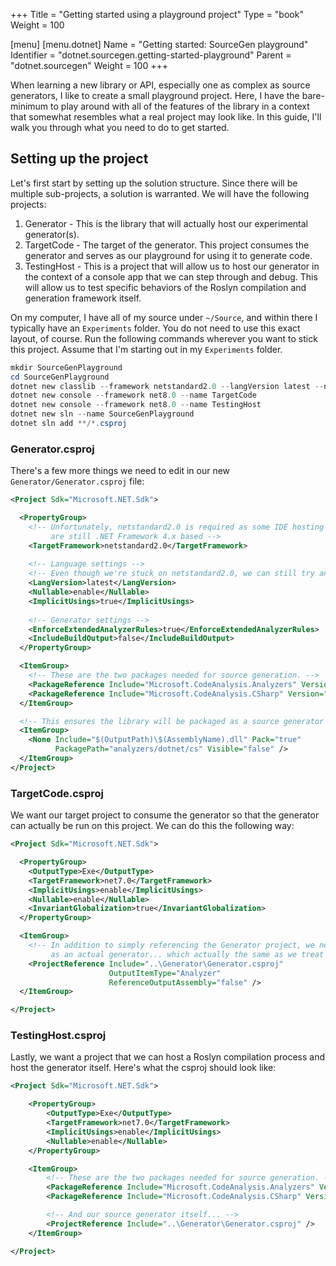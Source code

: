 +++
Title = "Getting started using a playground project"
Type = "book"
Weight = 100

[menu]
  [menu.dotnet]
    Name = "Getting started: SourceGen playground"
    Identifier = "dotnet.sourcegen.getting-started-playground"
    Parent = "dotnet.sourcegen"
    Weight = 100
+++

When learning a new library or API, especially one as complex as source generators, I like to create a small playground project. Here, I have the bare-minimum to play around with all of the features of the library in a context that somewhat resembles what a real project may look like. In this guide, I'll walk you through what you need to do to get started.

## Setting up the project

Let's first start by setting up the solution structure. Since there will be multiple sub-projects, a solution is warranted. We will have the following projects:

1. Generator - This is the library that will actually host our experimental generator(s).
2. TargetCode - The target of the generator. This project consumes the generator and serves as our playground for using it to generate code.
3. TestingHost - This is a project that will allow us to host our generator in the context of a console app that we can step through and debug. This will allow us to test specific behaviors of the Roslyn compilation and generation framework itself.

On my computer, I have all of my source under `~/Source`, and within there I typically have an `Experiments` folder. You do not need to use this exact layout, of course. Run the following commands wherever you want to stick this project. Assume that I'm starting out in my `Experiments` folder.

```powershell
mkdir SourceGenPlayground
cd SourceGenPlayground
dotnet new classlib --framework netstandard2.0 --langVersion latest --name Generator
dotnet new console --framework net8.0 --name TargetCode
dotnet new console --framework net8.0 --name TestingHost
dotnet new sln --name SourceGenPlayground
dotnet sln add **/*.csproj
```

### Generator.csproj

There's a few more things we need to edit in our new `Generator/Generator.csproj` file:

```xml
<Project Sdk="Microsoft.NET.Sdk">

  <PropertyGroup>
    <!-- Unfortunately, netstandard2.0 is required as some IDE hosting processes
         are still .NET Framework 4.x based -->
    <TargetFramework>netstandard2.0</TargetFramework>
    
    <!-- Language settings -->
    <!-- Even though we're stuck on netstandard2.0, we can still try and use the latest features. -->
    <LangVersion>latest</LangVersion>
    <Nullable>enable</Nullable>
    <ImplicitUsings>true</ImplicitUsings>
    
    <!-- Generator settings -->
    <EnforceExtendedAnalyzerRules>true</EnforceExtendedAnalyzerRules>
    <IncludeBuildOutput>false</IncludeBuildOutput>
  </PropertyGroup>

  <ItemGroup>
    <!-- These are the two packages needed for source generation. -->
    <PackageReference Include="Microsoft.CodeAnalysis.Analyzers" Version="3.3.4" PrivateAssets="all" />
    <PackageReference Include="Microsoft.CodeAnalysis.CSharp" Version="4.8.0" PrivateAssets="all" />
  </ItemGroup>

  <!-- This ensures the library will be packaged as a source generator when we use `dotnet pack` -->
  <ItemGroup>
    <None Include="$(OutputPath)\$(AssemblyName).dll" Pack="true"
          PackagePath="analyzers/dotnet/cs" Visible="false" />
  </ItemGroup>
</Project>
```

### TargetCode.csproj

We want our target project to consume the generator so that the generator can actually be run on this project. We can do this the following way:

```xml
<Project Sdk="Microsoft.NET.Sdk">

  <PropertyGroup>
    <OutputType>Exe</OutputType>
    <TargetFramework>net7.0</TargetFramework>
    <ImplicitUsings>enable</ImplicitUsings>
    <Nullable>enable</Nullable>
    <InvariantGlobalization>true</InvariantGlobalization>
  </PropertyGroup>

  <ItemGroup>
    <!-- In addition to simply referencing the Generator project, we need to treat it
         as an actual generator... which actually the same as we treat analyzers -->
    <ProjectReference Include="..\Generator\Generator.csproj"
                      OutputItemType="Analyzer"
                      ReferenceOutputAssembly="false" />
  </ItemGroup>

</Project>
```

### TestingHost.csproj

Lastly, we want a project that we can host a Roslyn compilation process and host the generator itself. Here's what the csproj should look like:

```xml
<Project Sdk="Microsoft.NET.Sdk">

    <PropertyGroup>
        <OutputType>Exe</OutputType>
        <TargetFramework>net7.0</TargetFramework>
        <ImplicitUsings>enable</ImplicitUsings>
        <Nullable>enable</Nullable>
    </PropertyGroup>

    <ItemGroup>
        <!-- These are the two packages needed for source generation. -->
        <PackageReference Include="Microsoft.CodeAnalysis.Analyzers" Version="3.3.4" PrivateAssets="all" />
        <PackageReference Include="Microsoft.CodeAnalysis.CSharp" Version="4.8.0" PrivateAssets="all" />

        <!-- And our source generator itself... -->
        <ProjectReference Include="..\Generator\Generator.csproj" />
    </ItemGroup>

</Project>

```